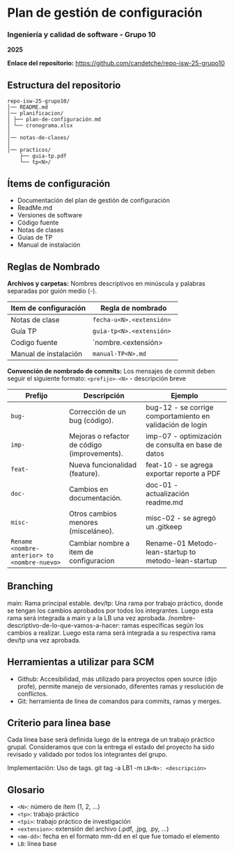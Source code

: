 # Plan de gestión de configuración

### Ingeniería y calidad de software - Grupo 10

**2025**

**Enlace del repositorio:** https://github.com/candetche/repo-isw-25-grupo10

## Estructura del repositorio

```plaintext
repo-isw-25-grupo10/
│── README.md
│── planificacion/
│ ├── plan-de-configuración.md
│ └── cronograma.xlsx
│
│── notas-de-clases/
│
│── practicos/
    ├── guia-tp.pdf
    └── tp<N>/
```

## Ítems de configuración

- Documentación del plan de gestión de configuración
- ReadMe.md
- Versiones de software
- Código fuente
- Notas de clases
- Guias de TP
- Manual de instalación

## Reglas de Nombrado

**Archivos y carpetas:**
Nombres descriptivos en minúscula y palabras separadas por guión medio (-).

| Item de configuración | Regla de nombrado        |
| --------------------- | ------------------------ |
| Notas de clase        | `fecha-u<N>.<extensión>` |
| Guía TP               | `guia-tp<N>.<extensión> `|
| Codigo fuente         | `nombre.<extensión>      |
| Manual de instalación | `manual-TP<N>.md`        |


**Convención de nombrado de commits:**
Los mensajes de commit deben seguir el siguiente formato:
`<prefijo>-<N>` - descripción breve

| Prefijo     | Descripción                                     | Ejemplo                                                   |
| ----------  | --------------------------------------------    | --------------------------------------------------------- |
| `bug-`   | Corrección de un bug (código).                  | bug-12 - se corrige comportamiento en validación de login |
| `imp-`   | Mejoras o refactor de código (improvements).    | imp-07 - optimización de consulta en base de datos        |
| `feat-`  | Nueva funcionalidad (feature).                  | feat-10 - se agrega exportar reporte a PDF                |
| `doc-`   | Cambios en documentación.                       | doc-01 - actualización readme.md                          |
| `misc-`  | Otros cambios menores (misceláneo).             | misc-02 - se agregó un .gitkeep                           |
| `Rename <nombre-anterior> to <nombre-nuevo>`| Cambiar nombre a item de configuracion | Rename-01 Metodo-lean-startup to metodo-lean-startup|


## Branching

main: Rama principal estable.
dev/tp<N>: Una rama por trabajo práctico, donde se tengan los cambios aprobados por todos los integrantes. Luego esta rama será integrada a main y a la LB una vez aprobada. 
<tipo>/nombre-descriptivo-de-lo-que-vamos-a-hacer: ramas específicas según los cambios a realizar. Luego esta rama será integrada a su respectiva rama dev/tp<N> una vez aprobada.

## Herramientas a utilizar para SCM

- Github: Accesibilidad, más utilizado para proyectos open source (dijo profe), permite manejo de versionado, diferentes ramas y resolución de conflictos.
- Git: herramienta de línea de comandos para commits, ramas y merges.

## Criterio para linea base

Cada línea base será definida luego de la entrega de un trabajo práctico grupal. Consideramos que con la entrega el estado del proyecto ha sido revisado y validado por todos los integrantes del grupo.

Implementación: Uso de tags. git tag -a LB1 -m `LB<N>: <descripción>`

## Glosario

- `<N>`: número de ítem (1, 2, …)
- `<tp>`: trabajo práctico
- `<tpi>`: trabajo práctico de investigación
- `<extension>`: extensión del archivo (.pdf, .jpg, .py, …)
- `<mm-dd>`: fecha en el formato mm-dd en el que fue tomado el elemento
- `LB`: línea base
